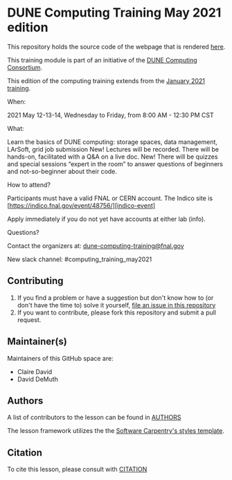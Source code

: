 
DUNE Computing Training May 2021 edition
========================================

This repository holds the source code of the webpage that is rendered [here](https://dune.github.io/computing-training-202105/). 

This training module is part of an initiative of the [DUNE Computing Consortium](https://dunescience.org/).

This edition of the computing training extends from the [January 2021 training](https://wiki.dunescience.org/wiki/DUNE_Computing_Tutorial_January_2021).

When:

2021 May 12-13-14, Wednesday to Friday, from 8:00 AM - 12:30 PM CST

What:

Learn the basics of DUNE computing:  storage spaces, data management, LArSoft, grid job submission
New! Lectures will be recorded. 
There will be hands-on, facilitated with a Q&A on a live doc.
New! There will be quizzes and special sessions “expert in the room” to answer questions of beginners and not-so-beginner about their code.

How to attend?

Participants must have a valid FNAL or CERN account. The Indico site is [https://indico.fnal.gov/event/48756/][indico-event]

Apply immediately if you do not yet have accounts at either lab (info).

Questions?

Contact the organizers at: dune-computing-training@fnal.gov 

New slack channel: #computing_training_may2021 

## Contributing

1. If you find a problem or have a suggestion but don't know how to (or don't have the time to) solve it yourself, [file an issue in this repository](https://github.com/DUNE/computing-training/issues)
2. If you want to contribute, please fork this repository and submit a pull request.


## Maintainer(s)

Maintainers of this GitHub space are:

* Claire David
* David DeMuth

## Authors

A list of contributors to the lesson can be found in [AUTHORS](AUTHORS)

The lesson framework utilizes the the [Software Carpentry's styles template][carpentry-source].

## Citation

To cite this lesson, please consult with [CITATION](CITATION)

[indico-event]: https://indico.fnal.gov/event/48756/
[carpentry-source]: https://github.com/carpentries/lesson-example
